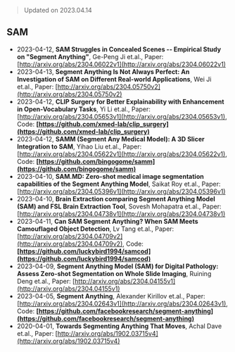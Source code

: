 > Updated on 2023.04.14

## SAM

- 2023-04-12, **SAM Struggles in Concealed Scenes -- Empirical Study on "Segment Anything"**, Ge-Peng Ji et.al., Paper: [http://arxiv.org/abs/2304.06022v1](http://arxiv.org/abs/2304.06022v1)
- 2023-04-13, **Segment Anything Is Not Always Perfect: An Investigation of SAM on Different Real-world Applications**, Wei Ji et.al., Paper: [http://arxiv.org/abs/2304.05750v2](http://arxiv.org/abs/2304.05750v2)
- 2023-04-12, **CLIP Surgery for Better Explainability with Enhancement in Open-Vocabulary Tasks**, Yi Li et.al., Paper: [http://arxiv.org/abs/2304.05653v1](http://arxiv.org/abs/2304.05653v1), Code: **[https://github.com/xmed-lab/clip_surgery](https://github.com/xmed-lab/clip_surgery)**
- 2023-04-12, **SAMM (Segment Any Medical Model): A 3D Slicer Integration to SAM**, Yihao Liu et.al., Paper: [http://arxiv.org/abs/2304.05622v1](http://arxiv.org/abs/2304.05622v1), Code: **[https://github.com/bingogome/samm](https://github.com/bingogome/samm)**
- 2023-04-10, **SAM.MD: Zero-shot medical image segmentation capabilities of the Segment Anything Model**, Saikat Roy et.al., Paper: [http://arxiv.org/abs/2304.05396v1](http://arxiv.org/abs/2304.05396v1)
- 2023-04-10, **Brain Extraction comparing Segment Anything Model (SAM) and FSL Brain Extraction Tool**, Sovesh Mohapatra et.al., Paper: [http://arxiv.org/abs/2304.04738v1](http://arxiv.org/abs/2304.04738v1)
- 2023-04-11, **Can SAM Segment Anything? When SAM Meets Camouflaged Object Detection**, Lv Tang et.al., Paper: [http://arxiv.org/abs/2304.04709v2](http://arxiv.org/abs/2304.04709v2), Code: **[https://github.com/luckybird1994/samcod](https://github.com/luckybird1994/samcod)**
- 2023-04-09, **Segment Anything Model (SAM) for Digital Pathology: Assess Zero-shot Segmentation on Whole Slide Imaging**, Ruining Deng et.al., Paper: [http://arxiv.org/abs/2304.04155v1](http://arxiv.org/abs/2304.04155v1)
- 2023-04-05, **Segment Anything**, Alexander Kirillov et.al., Paper: [http://arxiv.org/abs/2304.02643v1](http://arxiv.org/abs/2304.02643v1), Code: **[https://github.com/facebookresearch/segment-anything](https://github.com/facebookresearch/segment-anything)**
- 2020-04-01, **Towards Segmenting Anything That Moves**, Achal Dave et.al., Paper: [http://arxiv.org/abs/1902.03715v4](http://arxiv.org/abs/1902.03715v4)

